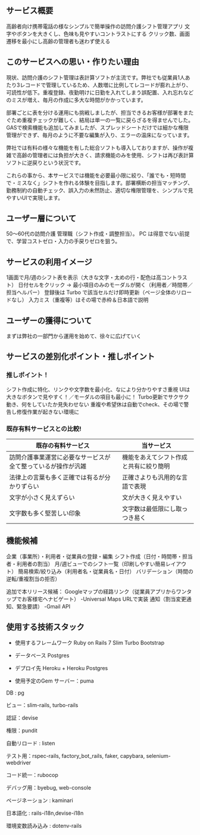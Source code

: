 ## サービス概要
高齢者向け携帯電話の様なシンプルで簡単操作の訪問介護シフト管理アプリ
文字やボタンを大きくし、色味も見やすいコントラストにする
クリック数、画面遷移を最小にし高齢の管理者も迷わず使える

## このサービスへの思い・作りたい理由
現状、訪問介護のシフト管理は表計算ソフトが主流です。弊社でも従業員1人あたり3レコードで管理しているため、人数増に比例してレコードが膨れ上がり、可読性が低下。重複登録、夜勤明けに日勤を入れてしまう誤配置、入れ忘れなどのミスが増え、毎月の作成に多大な時間がかかっています。

部署ごとに表を分ける運用にも挑戦しましたが、担当できるお客様が部署をまたぐため重複チェックが難しく、結局は単一の一覧に戻らざるを得ませんでした。GASで検索機能も追加してみましたが、スプレッドシートだけでは細かな権限管理ができず、毎月のように不要な編集が入り、エラーの温床になっています。

弊社では有料の様々な機能を有した総合ソフトも導入しておりますが、操作が複雑で高齢の管理者には負担が大きく、請求機能のみを使用、シフトは再び表計算ソフトに逆戻りという状況です。

これらの事から、本サービスでは機能を必要最小限に絞り、「誰でも・短時間で・ミスなく」シフトを作れる体験を目指します。部署横断の担当マッチング、勤務制約の自動チェック、誤入力の未然防止、適切な権限管理を、シンプルで見やすいUIで実現します。

## ユーザー層について
50〜60代の訪問介護 管理職（シフト作成・調整担当）。
PC は得意でない前提で、学習コストゼロ・入力の手戻りゼロを狙う。

## サービスの利用イメージ
1画面で月/週のシフト表を表示（大きな文字・太めの行・配色は高コントラスト）
日付セルをクリック → 最小項目のみのモーダルが開く（利用者／時間帯／担当ヘルパー）
登録後は Turbo で該当セルだけ即時更新（ページ全体のリロードなし）
入力ミス（重複等）はその場で赤枠＆日本語で説明

## ユーザーの獲得について
まずは弊社の一部門から運用を始めて、徐々に広げていく

## サービスの差別化ポイント・推しポイント
### 推しポイント！
シフト作成に特化、リンクや文字数を最小化、なにより分かりやすさ重視
UIは大きなボタンで見やすく！／モーダルの項目も最小に！
Turbo更新でサクサク動き、何をしていたか見失わせない
重複や希望休は自動でcheck、その場で警告し修復作業が起きない環境に

### 既存有料サービスとの比較!
| 既存の有料サービス | 当サービス |
|---------|---------|
| 訪問介護事業運営に必要なサービスが全て整っているが操作が汎雑 | 機能をあえてシフト作成と共有に絞り簡明|
| 法律上の言葉も多く正確では有るが分かりずらい | 正確さよりも汎用的な言語で表現 |
|文字が小さく見えずらい|文が大きく見えやすい|
|文字数も多く堅苦しい印象|文字数は最低限にし取っつき易く|

## 機能候補
企業（事業所）・利用者・従業員の登録・編集
シフト作成（日付・時間帯・担当者・利用者の割当）
月/週ビューでのシフト一覧（印刷しやすい簡易レイアウト）
簡易検索/絞り込み（利用者名・従業員名・日付）
バリデーション（時間の逆転/重複割当の拒否）

追加で本リリース候補：
Googleマップの経路リンク（従業員アプリからワンタップでお客様宅へナビゲート）
-Universal Maps URLで実装
通知（割当変更通知、緊急要請）
-Gmail API

## 使用する技術スタック
- 使用するフレームワーク
Ruby on Rails 7
Slim
Turbo
Bootstrap

- データベース
Postgres

- デプロイ先
Heroku + Heroku Postgres

- 使用予定のGem
サーバー：puma

DB : pg

ビュー：slim-rails, turbo-rails

認証：devise

権限：pundit

自動リロード : listen

テスト用：rspec-rails, factory_bot_rails, faker, capybara, selenium-webdriver

コード統一：rubocop

デバッグ用：byebug, web-console

ページネーション : kaminari

日本語化 : rails-i18n,devise-i18n

環境変数読み込み : dotenv-rails